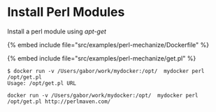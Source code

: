 # Install Perl Modules

Install a perl module using *apt-get*

{% embed include file="src/examples/perl-mechanize/Dockerfile" %}

{% embed include file="src/examples/perl-mechanize/get.pl" %}

```
$ docker run -v /Users/gabor/work/mydocker:/opt/  mydocker perl /opt/get.pl
Usage: /opt/get.pl URL
```

```
docker run -v /Users/gabor/work/mydocker:/opt/  mydocker perl /opt/get.pl http://perlmaven.com/
```


